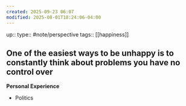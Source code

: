 ```yaml
---
created: 2025-09-23 06:07
modified: 2025-08-01T18:24:06-04:00
---
```

up::
type:: #note/perspective 
tags:: [[happiness]]
## One of the easiest ways to be unhappy is to constantly think about problems you have no control over

**Personal Experience**
- Politics 